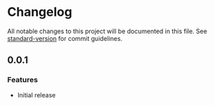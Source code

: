 # Changelog

All notable changes to this project will be documented in this file. See [standard-version](https://github.com/conventional-changelog/standard-version) for commit guidelines.

## 0.0.1

### Features

* Initial release
